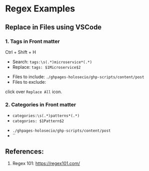 # Regex Examples

## Replace in Files using VSCode

### 1. Tags in Front matter


Ctrl + Shift + H

* Search: `tags:\s(.*)microservice*(.*)`
* Replace: `tags: $1Microservice$2`
- Files to include: `./ghpages-holosecio/ghp-scripts/content/post`
- Files to exclude: 

click over `Replace All` icon.

### 2. Categories in Front matter

* `categories:\s(.*)patterns*(.*)`
* `categories: $1Pattern$2`
- `./ghpages-holosecio/ghp-scripts/content/post`
- ``


## References:

1. Regex 101: https://regex101.com/

